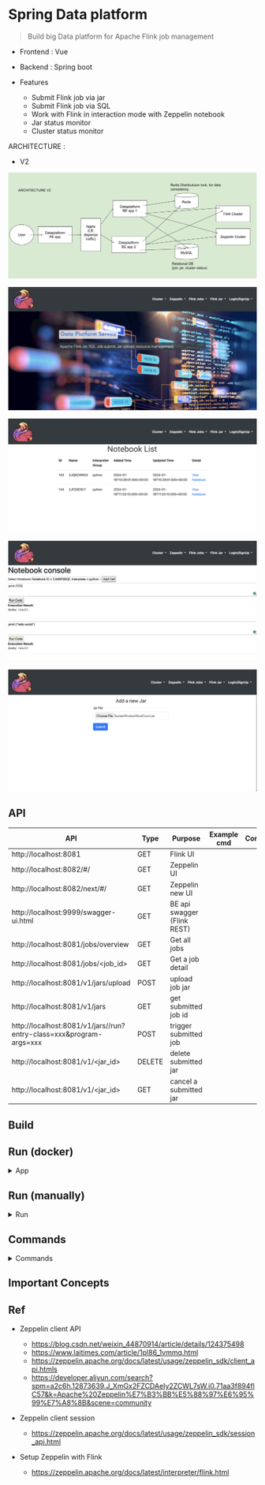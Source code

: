# Spring Data platform
> Build big Data platform for Apache Flink job management


- Frontend : Vue
- Backend : Spring boot

- Features
  - Submit Flink job via jar
  - Submit Flink job via SQL
  - Work with Flink in interaction mode with Zeppelin notebook
  - Jar status monitor
  - Cluster status monitor


ARCHITECTURE :

- V2
<p align="center"><img src ="./doc/pic/SpringDataPlatform V2.svg"></p>

<p align="center"><img src ="./doc/pic/dataplatform_1.png"></p>

<p align="center"><img src ="./doc/pic/dataplatform_2.png"></p>

<p align="center"><img src ="./doc/pic/dataplatform_3.png"></p>

<p align="center"><img src ="./doc/pic/dataplatform_4.png"></p>

## API

| API | Type | Purpose | Example cmd | Comment|
| ----- | -------- | ---- | ----- | ---- |
| http://localhost:8081 | GET| Flink UI  | |
| http://localhost:8082/#/ | GET| Zeppelin UI  | |
| http://localhost:8082/next/#/| GET| Zeppelin new UI  | |
| http://localhost:9999/swagger-ui.html | GET| BE api swagger (Flink REST) | |
| http://localhost:8081/jobs/overview | GET| Get all jobs  | |
| http://localhost:8081/jobs/<job_id> | GET| Get a job detail | |
| http://localhost:8081/v1/jars/upload | POST | upload job jar| |
| http://localhost:8081/v1/jars | GET | get submitted job id |
| http://localhost:8081/v1/jars/<id>/run?entry-class=xxx&program-args=xxx| POST | trigger submitted job |
| http://localhost:8081/v1/<jar_id> | DELETE | delete submitted jar |
| http://localhost:8081/v1/<jar_id> | GET | cancel a submitted jar |



## Build

## Run (docker)

<details>
<summary>App</summary>

```bash
docker-compose up

# rebuild (use updated java code) and run
docker-compose up --build

# restart
docker-compose restart
```

</details>

## Run (manually)

<details>
<summary>Run</summary>

```bash
#---------------------------
# Run app (backend)
#---------------------------

cd SpringDataPlatform/backend/DataPlatform

# build
mvn package

# run
java -jar <built_jar>

#---------------------------
# Run app (frontend)
#---------------------------

cd SpringDataPlatform/frontend/data-platform-ui

# run
npm run serve
```

</details>

## Commands

<details>
<summary>Commands</summary>

```bash

#---------------------------
# Spark Ref cmd
#---------------------------

# launch spark local master
cd /Users/yennanliu/spark-3.3.4-bin-hadoop3/sbin
bash start-master.sh
#bash start-all.sh
bash start-slave.sh

# stop spark local master
bash stop-master.sh
# bash stop-all.sh
bash stop-slave.sh


# UI : http://localhost:8080/


# run example job
cd /Users/yennanliu/spark-3.3.4-bin-hadoop3

bash bin/spark-submit \
  --class org.apache.spark.examples.SparkPi \
  --master spark://yennanliudeMacBook-Air.local:7077 \
  --deploy-mode cluster \
  --supervise \
  --executor-memory 20G \
  --total-executor-cores 100 \
  examples/jars/spark-examples_2.12-3.3.4.jar \
  1000
```


```bash

#---------------------------
# Flink Ref cmd
#---------------------------


# download flink
# https://nightlies.apache.org/flink/flink-docs-release-1.17/zh/docs/try-flink/local_installation/

cd flink-1.17.2


# start cluster
bash bin/start-cluster.sh

# Flink UI : http://localhost:8081/

# submit example job
bash bin/flink run examples/streaming/WordCount.jar

bash bin/flink run examples/streaming/TopSpeedWindowing.jar

# stop cluster
bash bin/stop-cluster.sh
```

```bash

#---------------------------
# Flink op cmd
#---------------------------

# curl upload a jar
# curl -X POST -H "Expect:" -F "@jarfile=/Users/yennanliu/flink-1.17.2/examples/streaming/StateMachineExample.jar" http://localhost:8081/jars/upload

# https://juejin.cn/s/flink%20rest%20api%20upload%20jar


#---------------------------------
# Flink REST API
#---------------------------------

# https://nightlies.apache.org/flink/flink-docs-release-1.18/zh/docs/ops/rest_api/
# https://nightlies.apache.org/flink/flink-docs-release-1.18/generated/rest_v1_dispatcher.yml

#---------------------------------
# Flink upload jar via API call
#---------------------------------

# How to upload multiple files at once using Curl?
# https://reqbin.com/req/c-dot4w5a2/curl-post-file
# curl [URL] -F file1=@filename1 -F file2=@filename2 -F file3=@filename3

curl -X POST -H "Expect:" -F "jarfile=@streaming/StateMachineExample.jar" http://localhost:8081/jars/upload

curl -X POST -H "Expect:" -F "jarfile=@table/StreamSQLExample.jar" http://localhost:8081/jars/upload

curl -X POST -F "jarfile=@table/StreamSQLExample.jar" http://localhost:8081/jars/upload


#---------------------------------
# Flink submit jar via API call
#---------------------------------

# submit job
# https://stackoverflow.com/questions/54348050/flink-rest-api-error-request-did-not-match-expected-format-jarrunrequestbody
curl -X POST -H 'Content-Type: application/json' --data '
{
  "programArgsList" : [
    "--input-job-name",
    "StreamSQLExample"
  ],
"parallelism": 30
}
' http://localhost:8081/jars/927a9fac-c7bf-48cd-b1b8-b4e536449eb0_StreamSQLExample.jar/run


curl -X POST -H 'Content-Type: application/json' http://localhost:8081/jars/927a9fac-c7bf-48cd-b1b8-b4e536449eb0_StreamSQLExample.jar/run


#---------------------------------
# Flink op via Swagger (FlinkRestService)
#---------------------------------

# upload jar param (POST)
{
  "jarFile": "/Users/yennanliu/flink-1.17.2/examples/table/StreamSQLExample.jar"
}

{
  "jarFile": "/Users/yennanliu/flink-1.17.2/examples/streaming/TopSpeedWindowing.jar"
}


# Submit flink job with jar id
{
  "allowNonRestoredState": true,
  "entryClass": "string",
  "jarId": "6219018d-42ed-4d68-bff7-bfc60b7d20c3_StreamSQLExample.jar",
  "parallelism": 1,
  "programArgs": "string",
  "savePointPath": "string"
}

{
  "allowNonRestoredState": true,
  "entryClass": "string",
  "jarId": "bead32dc-a0cd-49e0-b525-0d927375c4c7_StreamSQLExample.jar",
  "parallelism": 1,
  "programArgs": "string",
  "savePointPath": "string"
}

# stop job
# /jobs/:jobid/stop.

curl http://localhost:8081/jobs/6e80fe182c310a484bf7e9d4f25ac18d/cancel

```

```bash
#---------------------------------
# Flink SQL gateway
#---------------------------------


# https://nightlies.apache.org/flink/flink-docs-master/zh/docs/dev/table/sql-gateway/overview/

# start SQL gateway
bash bin/sql-gateway.sh start -Dsql-gateway.endpoint.rest.address=localhost

# stop SQL gateway
bash bin/sql-gateway.sh stop

#bash bin/sql-gateway.sh

curl http://localhost:8083/v1/info

curl --request POST http://localhost:8083/v1/sessions

# ➜  flink-1.17.2 curl --request POST http://localhost:8083/v1/sessions
# {"sessionHandle":"01def222-f1bd-427b-be19-56bc21a5728f"}%

sessionHandle="25c1a1b1-2c2e-4c70-be27-a60c152881d6"

url="http://localhost:8083/v1/sessions/${sessionHandle}/statements/"

curl --request POST $url --data '{"statement": "SELECT 1, 2, 3"}'

# curl --request POST $url --data '{"statement": "SELECT 1"}'
# {"operationHandle":"d256d8b1-f93e-4ee3-bb75-447be071cb5d"}%

operationHandle="d2ea0f50-54fe-4c22-b529-91b389c44304"

result_url="http://localhost:8083/v1/sessions/${sessionHandle}/operations/${operationHandle}/result/0"

curl --request GET $result_url

# curl --request GET $result_url
# {"resultType":"PAYLOAD","isQueryResult":true,"jobID":"d9a289ba044b6f0d07284cbdc6f7e63c","resultKind":"SUCCESS_WITH_CONTENT","results":{"columns":[{"name":"EXPR$0","logicalType":{"type":"INTEGER","nullable":false},"comment":null}],"rowFormat":"JSON","data":[{"kind":"INSERT","fields":[1]}]},"nextResultUri":"/v1/sessions/25c1a1b1-2c2e-4c70-be27-a60c152881d6/operations/7fa9b9c1-0a19-46c5-ae97-776a3e944bac/result/1"}%
```

```bash
#---------------------------------
# Apache Zeeplin
#---------------------------------

# https://medium.com/luckspark/setting-up-spark-2-0-1-and-zeppelin-0-6-2-on-macos-sierra-b163db9848f3#:~:text=to%20stop%20the%20zeppelin%2C%20simply,%2Ddaemon.sh%20stop%20command.

# start Zeeplin server
bash bin/zeppelin-daemon.sh start

# stop Zeeplin server
bash bin/zeppelin-daemon.sh stop
```

```bash
#---------------------------------
# Apache Zeeplin (Docker)
#---------------------------------

# https://zeppelin.apache.org/docs/0.10.1/quickstart/install.html

# install dokcer image

# docker run -p 8080:8080 --rm -v /Users/yennanliu/docker_file \
# -v /Users/yennanliu/docker_file/flink -e FLINK_HOME=/Users/yennanliu/flink-1.17.2 -e ZEPPELIN_NOTEBOOK_DIR='/notebook' --name zeppelin apache/zeppelin:0.10.0

# map 8080 port (in docker) to 8082 (external)
# docker run  -p 8082:8080 --rm -v /Users/yennanliu/flink-1.17.2:/opt/flink -e FLINK_HOME=/opt/flink  --name zeppelin apache/zeppelin:0.10.0

# pass zeppelin conf to docker env
cd SpringPlayground/SpringDataPlatform/backend

docker run  -p 8082:8080 --rm -v /Users/yennanliu/flink-1.17.2:/opt/flink --rm -v $(pwd)/zeppelin:/opt/zeppelin/conf:ro -e FLINK_HOME=/opt  --name zeppelin apache/zeppelin:0.10.0


docker run -u $(id -u) -p 8082:8080 -p 8081:8081 --rm \
  -v /Users/yennanliu/flink-1.17.2:/opt/flink \
  -e FLINK_HOME=/opt/flink \
  --name zeppelin \
  apache/zeppelin:0.10.0

docker run -u $(id -u) -p 8082:8080 -p 8081:8081 --rm \
  -v /Users/yennanliu/flink-1.18.0:/opt/flink \
  -e FLINK_HOME=/opt/flink \
  --name zeppelin \
  apache/zeppelin:0.10.0


# V2
cd SpringPlayground/SpringDataPlatform/backend/DataPlatform/zeppelin-docker

docker-compose up

# restart
docker restart zeppelin
```

</details>


## Important Concepts

## Ref

- Zeppelin client API
  - https://blog.csdn.net/weixin_44870914/article/details/124375498
  - https://www.laitimes.com/article/1pl86_1vmmq.html
  - https://zeppelin.apache.org/docs/latest/usage/zeppelin_sdk/client_api.htmls
  - https://developer.aliyun.com/search?spm=a2c6h.12873639.J_XmGx2FZCDAeIy2ZCWL7sW.i0.71aa3f894flC57&k=Apache%20Zeppelin%E7%B3%BB%E5%88%97%E6%95%99%E7%A8%8B&scene=community

- Zeppelin client session
  - https://zeppelin.apache.org/docs/latest/usage/zeppelin_sdk/session_api.html


- Setup Zeppelin with Flink
  - https://zeppelin.apache.org/docs/latest/interpreter/flink.html

